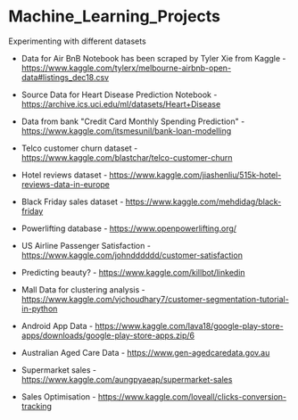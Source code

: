 # Machine_Learning_Projects
Experimenting with different datasets

- Data for Air BnB Notebook has been scraped by Tyler Xie from Kaggle - https://www.kaggle.com/tylerx/melbourne-airbnb-open-data#listings_dec18.csv

- Source Data for Heart Disease Prediction Notebook - https://archive.ics.uci.edu/ml/datasets/Heart+Disease

- Data from bank "Credit Card Monthly Spending Prediction" - https://www.kaggle.com/itsmesunil/bank-loan-modelling

- Telco customer churn dataset - https://www.kaggle.com/blastchar/telco-customer-churn

- Hotel reviews dataset - https://www.kaggle.com/jiashenliu/515k-hotel-reviews-data-in-europe

- Black Friday sales dataset - https://www.kaggle.com/mehdidag/black-friday

- Powerlifting database - https://www.openpowerlifting.org/

- US Airline Passenger Satisfaction - https://www.kaggle.com/johndddddd/customer-satisfaction

- Predicting beauty? - https://www.kaggle.com/killbot/linkedin

- Mall Data for clustering analysis - https://www.kaggle.com/vjchoudhary7/customer-segmentation-tutorial-in-python

- Android App Data - https://www.kaggle.com/lava18/google-play-store-apps/downloads/google-play-store-apps.zip/6

- Australian Aged Care Data - https://www.gen-agedcaredata.gov.au

- Supermarket sales - https://www.kaggle.com/aungpyaeap/supermarket-sales

- Sales Optimisation - https://www.kaggle.com/loveall/clicks-conversion-tracking
